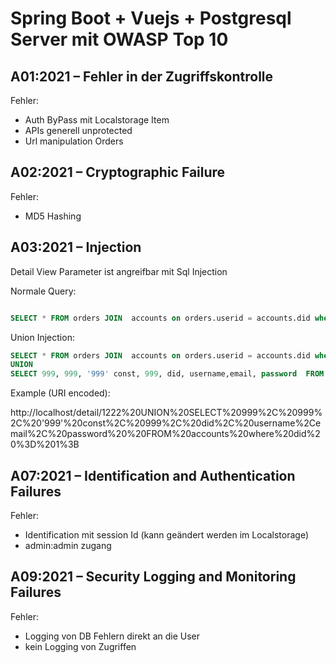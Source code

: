 # Spring Boot + Vuejs + Postgresql Server mit OWASP Top 10 

## A01:2021 – Fehler in der Zugriffskontrolle

Fehler: 
 - Auth ByPass mit Localstorage Item 
 - APIs generell unprotected
 - Url manipulation Orders

## A02:2021 – Cryptographic Failure

Fehler:
  - MD5 Hashing

## A03:2021 – Injection

Detail View Parameter ist angreifbar mit Sql Injection

Normale Query: 

```sql

SELECT * FROM orders JOIN  accounts on orders.userid = accounts.did where orders.did = 1
```

Union Injection: 

```sql
SELECT * FROM orders JOIN  accounts on orders.userid = accounts.did where orders.did = 1
UNION
SELECT 999, 999, '999' const, 999, did, username,email, password  FROM accounts where did = 1;
```

Example (URI encoded): 

http://localhost/detail/1222%20UNION%20SELECT%20999%2C%20999%2C%20'999'%20const%2C%20999%2C%20did%2C%20username%2Cemail%2C%20password%20%20FROM%20accounts%20where%20did%20%3D%201%3B

## A07:2021 – Identification and Authentication Failures
Fehler:
  - Identification mit session Id (kann geändert werden im Localstorage)
  - admin:admin zugang

## A09:2021 – Security Logging and Monitoring Failures 
Fehler:
  - Logging von DB Fehlern direkt an die User 
  - kein Logging von Zugriffen



